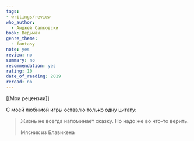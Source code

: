 ```yaml
---
tags: 
- writings/review
who_author:
  - Анджей Сапковски
book: Ведьмак
genre_theme:
  - fantasy
note: yes
review: no
summary: no
recommendation: yes
rating: 10
date_of_reading: 2019
reread: no
---
```

[[Мои рецензии]]

С моей любимой игры оставлю только одну цитату:

> Жизнь не всегда напоминает сказку. Но надо же во что-то верить.  
>   
> Мясник из Блавикена  
